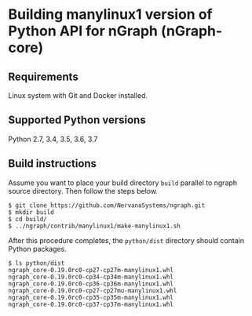 # Building manylinux1 version of Python API for nGraph (nGraph-core)

## Requirements

Linux system with Git and Docker installed.

## Supported Python versions

Python 2.7, 3.4, 3.5, 3.6, 3.7

## Build instructions

Assume you want to place your build directory `build` parallel to ngraph source directory.
Then follow the steps below.

    $ git clone https://github.com/NervanaSystems/ngraph.git
    $ mkdir build
    $ cd build/
    $ ../ngraph/contrib/manylinux1/make-manylinux1.sh

After this procedure completes, the `python/dist` directory should contain Python packages.

    $ ls python/dist
    ngraph_core-0.19.0rc0-cp27-cp27m-manylinux1.whl
    ngraph_core-0.19.0rc0-cp34-cp34m-manylinux1.whl
    ngraph_core-0.19.0rc0-cp36-cp36m-manylinux1.whl
    ngraph_core-0.19.0rc0-cp27-cp27mu-manylinux1.whl
    ngraph_core-0.19.0rc0-cp35-cp35m-manylinux1.whl
    ngraph_core-0.19.0rc0-cp37-cp37m-manylinux1.whl
